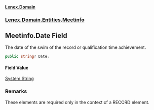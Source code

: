 #### [Lenex.Domain](index.md 'index')
### [Lenex.Domain.Entities](Lenex.Domain.Entities.md 'Lenex.Domain.Entities').[Meetinfo](Lenex.Domain.Entities.Meetinfo.md 'Lenex.Domain.Entities.Meetinfo')

## Meetinfo.Date Field

The date of the swim of the record or qualification time achievement.

```csharp
public string? Date;
```

#### Field Value
[System.String](https://docs.microsoft.com/en-us/dotnet/api/System.String 'System.String')

### Remarks
These elements are required only in the context of a RECORD element.